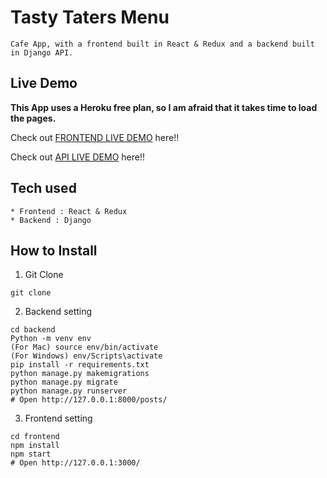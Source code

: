 # Tasty Taters Menu

```
Cafe App, with a frontend built in React & Redux and a backend built in Django API.
```

## Live Demo

**This App uses a Heroku free plan, so I am afraid that it takes time to load the pages.**

Check out [FRONTEND LIVE DEMO](https://tasty-taters-frontend.herokuapp.com/) here!!

Check out [API LIVE DEMO](https://tasty-tater-backend.herokuapp.com/) here!!

## Tech used

```
* Frontend : React & Redux
* Backend : Django
```

## How to Install

1. Git Clone

```
git clone
```

2. Backend setting

```
cd backend
Python -m venv env
(For Mac) source env/bin/activate
(For Windows) env/Scripts\activate
pip install -r requirements.txt
python manage.py makemigrations
python manage.py migrate
python manage.py runserver
# Open http://127.0.0.1:8000/posts/
```

3. Frontend setting

```
cd frontend
npm install
npm start
# Open http://127.0.0.1:3000/
```
